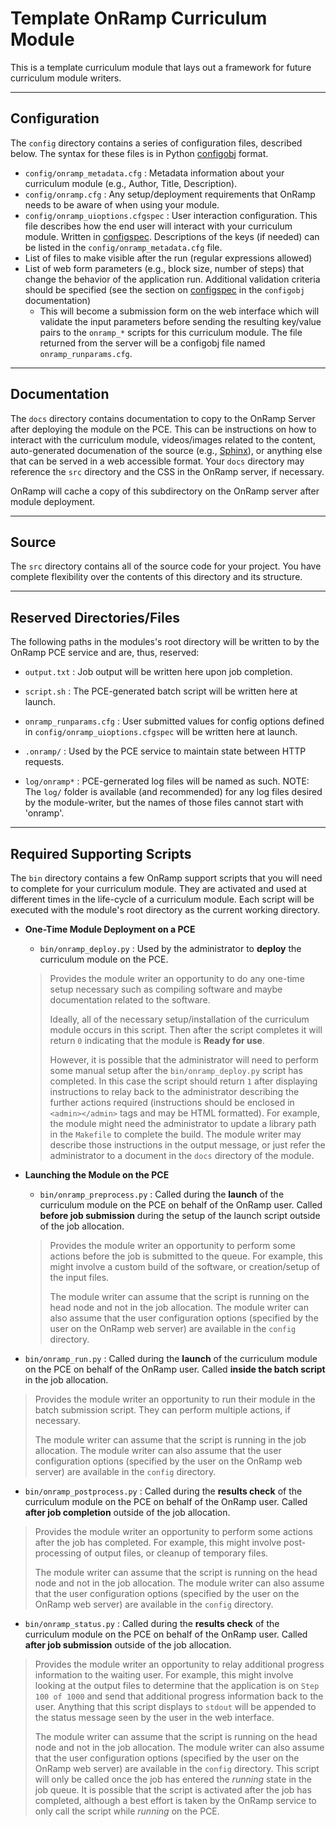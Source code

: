 # Template OnRamp Curriculum Module

This is a template curriculum module that lays out a framework for future curriculum module writers.

---------------------
## Configuration

The ```config``` directory contains a series of configuration files, described below. The syntax for these files is in Python [configobj](https://configobj.readthedocs.org/en/latest/#) format.

 * ```config/onramp_metadata.cfg``` : Metadata information about your curriculum module (e.g., Author, Title, Description).
 * ```config/onramp.cfg``` : Any setup/deployment requirements that OnRamp needs to be aware of when using your module.
 * ```config/onramp_uioptions.cfgspec``` : User interaction configuration. This file describes how the end user will interact with your curriculum module. Written in [configspec](https://configobj.readthedocs.org/en/latest/configobj.html#validation). Descriptions of the keys (if needed) can be listed in the ```config/onramp_metadata.cfg``` file.
  * List of files to make visible after the run (regular expressions allowed)
  * List of web form parameters (e.g., block size, number of steps) that change the behavior of the application run. Additional validation criteria should be specified (see the section on [configspec](https://configobj.readthedocs.org/en/latest/configobj.html#validation) in the ```configobj``` documentation)
  	 * This will become a submission form on the web interface which will validate the input parameters before sending the resulting key/value pairs to the ```onramp_*``` scripts for this curriculum module. The file returned from the server will be a configobj file named ```onramp_runparams.cfg```.

---------------------
## Documentation

The ```docs``` directory contains documentation to copy to the OnRamp Server after deploying the module on the PCE. This can be instructions on how to interact with the curriculum module, videos/images related to the content, auto-generated documenation of the source (e.g., [Sphinx](http://sphinx-doc.org/)), or anything else that can be served in a web accessible format. Your ```docs``` directory may reference the ```src``` directory and the CSS in the OnRamp server, if necessary.

OnRamp will cache a copy of this subdirectory on the OnRamp server after module deployment.

---------------------
## Source

The ```src``` directory contains all of the source code for your project. You have complete flexibility over the contents of this directory and its structure.

---------------------
## Reserved Directories/Files

The following paths in the modules's root directory will be written to by the OnRamp PCE service and are, thus, reserved:

 * ```output.txt``` :
 Job output will be written here upon job completion.

 * ```script.sh``` :
 The PCE-generated batch script will be written here at launch.

 * ```onramp_runparams.cfg``` :
 User submitted values for config options defined in ```config/onramp_uioptions.cfgspec``` will be written here at launch.

 * ```.onramp/``` :
 Used by the PCE service to maintain state between HTTP requests.

 * ```log/onramp*``` :
 PCE-gernerated log files will be named as such. NOTE: The ```log/``` folder is available (and recommended) for any log files desired by the module-writer, but the names of those files cannot start with 'onramp'.

---------------------
## Required Supporting Scripts

The ```bin``` directory contains a few OnRamp support scripts that you will need to complete for your curriculum module. They are activated and used at different times in the life-cycle of a curriculum module. Each script will be executed with the module's root directory as the current working directory.

 * **One-Time Module Deployment on a PCE**
   * ```bin/onramp_deploy.py``` : 
   Used by the administrator to **deploy** the curriculum module on the PCE.

   > Provides the module writer an opportunity to do any one-time setup necessary such as compiling software and maybe documentation related to the software.
   >
   > Ideally, all of the necessary setup/installation of the curriculum module occurs in this script. Then after the script completes it will return ```0``` indicating that the module is **Ready for use**.
   >
   >However, it is possible that the administrator will need to perform some manual setup after the ```bin/onramp_deploy.py``` script has completed. In this case the script should return ```1``` after displaying instructions to relay back to the administrator describing the further actions required (instructions should be enclosed in ```<admin></admin>``` tags and may be HTML formatted). For example, the module might need the administrator to update a library path in the ```Makefile``` to complete the build. The module writer may describe those instructions in the output message, or just refer the administrator to a document in the ```docs``` directory of the module.

 * **Launching the Module on the PCE**
   * ```bin/onramp_preprocess.py``` : 
   Called during the **launch** of the curriculum module on the PCE on behalf of the OnRamp user. Called **before job submission** during the setup of the launch script outside of the job allocation.

   > Provides the module writer an opportunity to perform some actions before the job is submitted to the queue. For example, this might involve a custom build of the software, or creation/setup of the input files.
   >
   >The module writer can assume that the script is running on the head node and not in the job allocation. The module writer can also assume that the user configuration options (specified by the user on the OnRamp web server) are available in the ```config``` directory.

  * ```bin/onramp_run.py``` :
   Called during the **launch** of the curriculum module on the PCE on behalf of the OnRamp user. Called **inside the batch script** in the job allocation.

   > Provides the module writer an opportunity to run their module in the batch submission script. They can perform multiple actions, if necessary.
   > 
   > The module writer can assume that the script is running in the job allocation. The module writer can also assume that the user configuration options (specified by the user on the OnRamp web server) are available in the ```config``` directory.
     
  * ```bin/onramp_postprocess.py``` :
   Called during the **results check** of the curriculum module on the PCE on behalf of the OnRamp user. Called **after job completion** outside of the job allocation.

   > Provides the module writer an opportunity to perform some actions after the job has completed. For example, this might involve post-processing of output files, or cleanup of temporary files.
   >
   > The module writer can assume that the script is running on the head node and not in the job allocation. The module writer can also assume that the user configuration options (specified by the user on the OnRamp web server) are available in the ```config``` directory.

  * ```bin/onramp_status.py``` :
   Called during the **results check** of the curriculum module on the PCE on behalf of the OnRamp user. Called **after job submission** outside of the job allocation.

   > Provides the module writer an opportunity to relay additional progress information to the waiting user. For example, this might involve looking at the output files to determine that the application is on ```Step 100 of 1000``` and send that additional progress information back to the user. Anything that this script displays to ```stdout``` will be appended to the status message seen by the user in the web interface.
   > 
   > The module writer can assume that the script is running on the head node and not in the job allocation. The module writer can also assume that the user configuration options (specified by the user on the OnRamp web server) are available in the ```config``` directory. This script will only be called once the job has entered the *running* state in the job queue. It is possible that the script is activated after the job has completed, although a best effort is taken by the OnRamp service to only call the script while *running* on the PCE.
